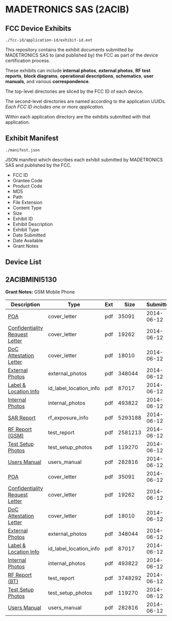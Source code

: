 # MADETRONICS SAS (2ACIB)
## FCC Device Exhibits

```
./fcc-id/application-id/exhibit-id.ext
```

This repository contains the exhibit documents submitted by MADETRONICS SAS to (and published by) the FCC as part of the device certification process.

These exhibits can include **internal photos**, **external photos**, **RF test reports**, **block diagrams**, **operational descriptions**, **schematics**, **user manuals**, and various **correspondence**.

The top-level directories are sliced by the FCC ID of each device.

The second-level directories are named according to the application UUIDs. *Each FCC ID includes one or more application.*

Within each application directory are the exhibits submitted with that application. 

## Exhibit Manifest

```
./manifest.json
```

JSON manifest which describes each exhibit submitted by MADETRONICS SAS and published by the FCC.

- FCC ID
- Grantee Code
- Product Code
- MD5
- Path
- File Extension
- Content Type
- Size
- Exhibit ID
- Exhibit Description
- Exhibit Type
- Date Submitted
- Date Available
- Grant Notes

## Device List
## 2ACIBMINI5130
**Grant Notes:** GSM Mobile Phone

| Description | Type | Ext | Size | Submitted | Available |
| ----------- | ---- | --- | ---- | --------- | --------- |
| [POA](2ACIBMINI5130/4dc21f9b7ddb75262a4f8465745f615c/2293563.pdf) | cover_letter | pdf | 35091 | 2014-06-12 | 2014-06-12 |
| [Confidentiality Request Letter](2ACIBMINI5130/4dc21f9b7ddb75262a4f8465745f615c/2293564.pdf) | cover_letter | pdf | 19262 | 2014-06-12 | 2014-06-12 |
| [DoC Attestation Letter](2ACIBMINI5130/4dc21f9b7ddb75262a4f8465745f615c/2293565.pdf) | cover_letter | pdf | 18010 | 2014-06-12 | 2014-06-12 |
| [External Photos](2ACIBMINI5130/4dc21f9b7ddb75262a4f8465745f615c/2241572.pdf) | external_photos | pdf | 348044 | 2014-06-12 | 2014-06-12 |
| [Label & Location Info](2ACIBMINI5130/4dc21f9b7ddb75262a4f8465745f615c/2293573.pdf) | id_label_location_info | pdf | 87017 | 2014-06-12 | 2014-06-12 |
| [Internal Photos](2ACIBMINI5130/4dc21f9b7ddb75262a4f8465745f615c/2241573.pdf) | internal_photos | pdf | 493822 | 2014-06-12 | 2014-06-12 |
| [SAR Report](2ACIBMINI5130/4dc21f9b7ddb75262a4f8465745f615c/2293616.pdf) | rf_exposure_info | pdf | 5293188 | 2014-06-12 | 2014-06-12 |
| [RF Report (GSM)](2ACIBMINI5130/4dc21f9b7ddb75262a4f8465745f615c/2293614.pdf) | test_report | pdf | 2581213 | 2014-06-12 | 2014-06-12 |
| [Test Setup Photos](2ACIBMINI5130/4dc21f9b7ddb75262a4f8465745f615c/2241618.pdf) | test_setup_photos | pdf | 119270 | 2014-06-12 | 2014-06-12 |
| [Users Manual](2ACIBMINI5130/4dc21f9b7ddb75262a4f8465745f615c/2293574.pdf) | users_manual | pdf | 282816 | 2014-06-12 | 2014-06-12 |
| [POA](2ACIBMINI5130/5125110150c4ed5e5679aa509769e93f/2293563.pdf) | cover_letter | pdf | 35091 | 2014-06-12 | 2014-06-12 |
| [Confidentiality Request Letter](2ACIBMINI5130/5125110150c4ed5e5679aa509769e93f/2293564.pdf) | cover_letter | pdf | 19262 | 2014-06-12 | 2014-06-12 |
| [DoC Attestation Letter](2ACIBMINI5130/5125110150c4ed5e5679aa509769e93f/2293565.pdf) | cover_letter | pdf | 18010 | 2014-06-12 | 2014-06-12 |
| [External Photos](2ACIBMINI5130/5125110150c4ed5e5679aa509769e93f/2241572.pdf) | external_photos | pdf | 348044 | 2014-06-12 | 2014-06-12 |
| [Label & Location Info](2ACIBMINI5130/5125110150c4ed5e5679aa509769e93f/2293573.pdf) | id_label_location_info | pdf | 87017 | 2014-06-12 | 2014-06-12 |
| [Internal Photos](2ACIBMINI5130/5125110150c4ed5e5679aa509769e93f/2241573.pdf) | internal_photos | pdf | 493822 | 2014-06-12 | 2014-06-12 |
| [RF Report (BT)](2ACIBMINI5130/5125110150c4ed5e5679aa509769e93f/2293575.pdf) | test_report | pdf | 3748292 | 2014-06-12 | 2014-06-12 |
| [Test Setup Photos](2ACIBMINI5130/5125110150c4ed5e5679aa509769e93f/2241618.pdf) | test_setup_photos | pdf | 119270 | 2014-06-12 | 2014-06-12 |
| [Users Manual](2ACIBMINI5130/5125110150c4ed5e5679aa509769e93f/2293574.pdf) | users_manual | pdf | 282816 | 2014-06-12 | 2014-06-12 |
